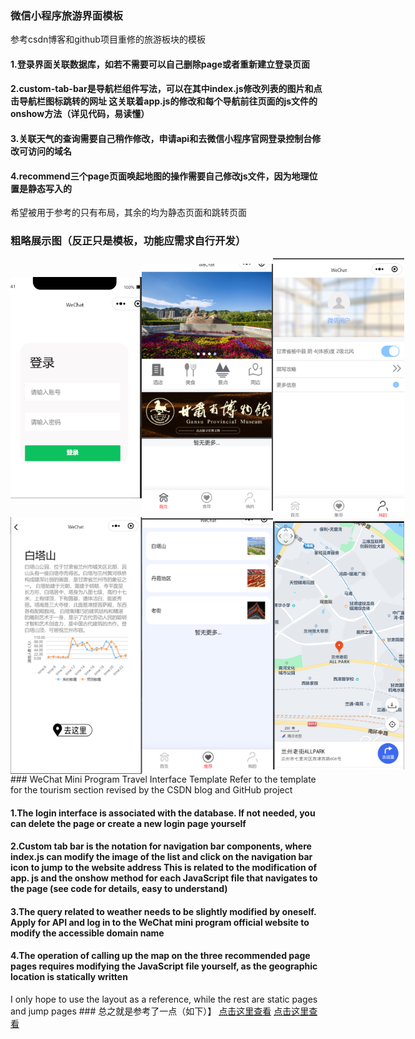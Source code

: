 ### 微信小程序旅游界面模板
参考csdn博客和github项目重修的旅游板块的模板
<h4>1.登录界面关联数据库，如若不需要可以自己删除page或者重新建立登录页面</h4>
<h4>2.custom-tab-bar是导航栏组件写法，可以在其中index.js修改列表的图片和点击导航栏图标跳转的网址
  这关联着app.js的修改和每个导航前往页面的js文件的onshow方法（详见代码，易读懂）</h4>
<h4>3.关联天气的查询需要自己稍作修改，申请api和去微信小程序官网登录控制台修改可访问的域名</h4>
<h4>4.recommend三个page页面唤起地图的操作需要自己修改js文件，因为地理位置是静态写入的</h4>
希望被用于参考的只有布局，其余的均为静态页面和跳转页面

### 粗略展示图（反正只是模板，功能应需求自行开发）
<div style="display:flex; align-items:center;">
<img src="/images/52869613E0542BEF3F383EC16DB1B5BC.png" width="210px"> 
<img src="/images/4833DB0F34B9FA96CC0073DDB0AC67D6.png" width="210px"> 
<img src="/images/7E7D56452B01EF73D703296C3EB9C619.png" width="210px"> 
</div>
<div style="display:flex; align-items:center;">
<img src="/images/96CDA25437AE24E4102C9065FE1D5F12.png" width="210px"> 
<img src="/images/{A46D177A-5377-45b3-BB7F-E91E55C56E9A}.png" width="210px"> 
<img src="/images/DEB98973AFA5395234F0F04797CAECAB.png" width="210px"> 
  </div>
### WeChat Mini Program Travel Interface Template
Refer to the template for the tourism section revised by the CSDN blog and GitHub project
<h4>1.The login interface is associated with the database. If not needed, you can delete the page or create a new login page yourself</h4>
<h4>2.Custom tab bar is the notation for navigation bar components, where index.js can modify the image of the list and click on the navigation bar icon to jump to the website address
  This is related to the modification of app. js and the onshow method for each JavaScript file that navigates to the page (see code for details, easy to understand)</h4>
<h4>3.The query related to weather needs to be slightly modified by oneself. Apply for API and log in to the WeChat mini program official website to modify the accessible domain name</h4>
<h4>4.The operation of calling up the map on the three recommended page pages requires modifying the JavaScript file yourself, as the geographic location is statically written</h4>
I only hope to use the layout as a reference, while the rest are static pages and jump pages
### 总之就是参考了一点（如下）】
<a href="https://example.com/page](https://blog.csdn.net/m0_58974397/article/details/130863264">点击这里查看</a>
<a href="https://codeload.github.com/Kathy0/Travel/zip/refs/heads/master">点击这里查看</a>



